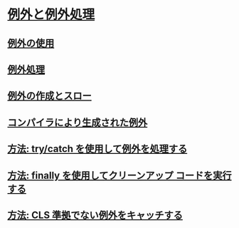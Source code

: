# [例外と例外処理](index.md)
## [例外の使用](using-exceptions.md)
## [例外処理](exception-handling.md)
## [例外の作成とスロー](creating-and-throwing-exceptions.md)
## [コンパイラにより生成された例外](compiler-generated-exceptions.md)
## [方法: try/catch を使用して例外を処理する](how-to-handle-an-exception-using-try-catch.md)
## [方法: finally を使用してクリーンアップ コードを実行する](how-to-execute-cleanup-code-using-finally.md)
## [方法: CLS 準拠でない例外をキャッチする](how-to-catch-a-non-cls-exception.md)
